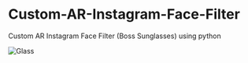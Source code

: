 # Custom-AR-Instagram-Face-Filter
Custom AR Instagram Face Filter (Boss Sunglasses) using python

![Glass](https://user-images.githubusercontent.com/43920667/137794120-1a7a086c-9a18-42e2-8168-96ed81500b41.png)
